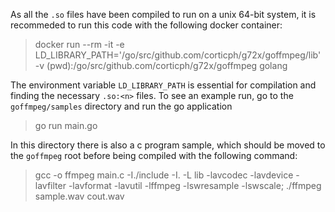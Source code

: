 
As all the `.so` files have been compiled to run on a unix 64-bit system, it is recommeded to run this code with the following docker container:
> docker run --rm -it -e LD_LIBRARY_PATH='/go/src/github.com/corticph/g72x/goffmpeg/lib' -v (pwd):/go/src/github.com/corticph/g72x/goffmpeg golang

The environment variable `LD_LIBRARY_PATH` is essential for compilation and finding the necessary `.so:<n>` files. To see an example run, go to the `goffmpeg/samples` directory and run the go application

> go run main.go

In this directory there is also a c program sample, which should be moved to the `goffmpeg` root before being compiled with the following command:

> gcc -o ffmpeg main.c -I./include -I. -L lib -lavcodec -lavdevice -lavfilter -lavformat -lavutil -lffmpeg -lswresample -lswscale; ./ffmpeg sample.wav cout.wav
